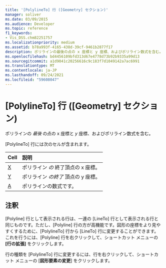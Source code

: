 ```yaml
---
title: '[PolylineTo] 行 ([Geometry] セクション)'
manager: soliver
ms.date: 03/09/2015
ms.audience: Developer
ms.topic: reference
f1_keywords:
- Vis_DSS.chm82251757
ms.localizationpriority: medium
ms.assetid: b78a993f-4165-438d-39cf-9461b2877f17
description: ポリラインの最後の点の x 座標と y 座標、およびポリライン数式を含む。
ms.openlocfilehash: bd4456109bfd313d67e4778d73b92b9335a99d13
ms.sourcegitcommit: a1d9041c20256616c9c183f7d1049142a7ac6991
ms.translationtype: MT
ms.contentlocale: ja-JP
ms.lasthandoff: 09/24/2021
ms.locfileid: "59608047"
---
```

# <a name="polylineto-row-geometry-section"></a>[PolylineTo] 行 ([Geometry] セクション)

ポリラインの  *最後*  の点の x 座標と  *y*  座標、およびポリライン数式を含む。 
  
[PolylineTo] 行には次のセルが含まれます。
  
|**Cell**|**説明**|
|:-----|:-----|
|[X](x-cell-geometry-section.md) <br/> |ポリライン  *の*  終了頂点の x 座標。  <br/> |
|[Y](y-cell-geometry-section.md) <br/> |ポリライン  *の終了*  頂点の y 座標。  <br/> |
|[A](a-cell-geometry-section.md) <br/> |ポリラインの数式です。  <br/> |
   
## <a name="remarks"></a>注釈

[Polyline] 行として表示される行は、一連の [LineTo] 行として表示される行と同じものです。ただし、[Polyline] 行の方が高機能です。図形の座標をより見やすくするために、[PolylineTo] 行から [LineTo] 行に変更することができます。これを行うには、[Polyline] 行を右クリックして、ショートカット メニューの **[行の拡張]** をクリックします。 
  
行の種類を [PolylineTo] 行に変更するには、行を右クリックして、ショートカット メニューの [**図形要素の変更**] をクリックします。 
  

